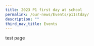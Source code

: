 ```yaml
---
title: 2023 P1 first day at school
permalink: /our-news/Events/p11stday/
description: ""
third_nav_title: Events
---
```



test page